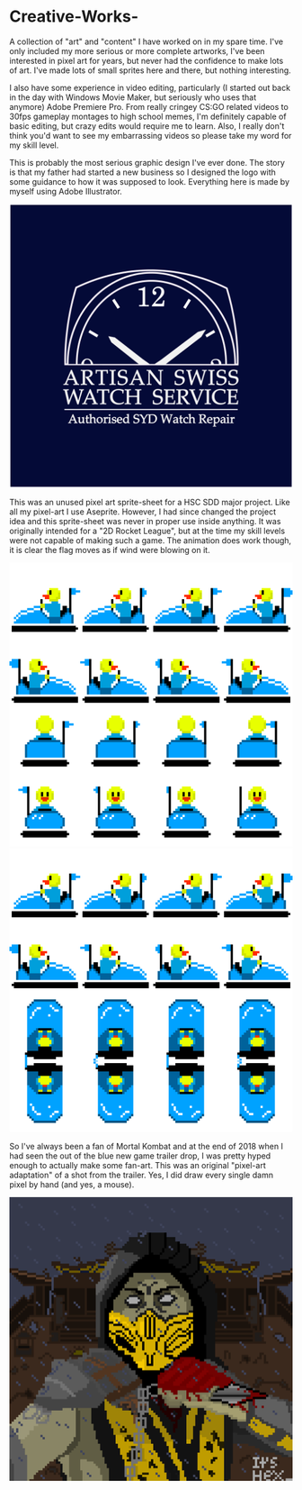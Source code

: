 # Creative-Works-
A collection of "art" and "content" I have worked on in my spare time. I've only included my more serious or more complete artworks, I've been interested in pixel art for years, but never had the confidence to make lots of art. I've made lots of small sprites here and there, but nothing interesting.

I also have some experience in video editing, particularly (I started out back in the day with Windows Movie Maker, but seriously who uses that anymore) Adobe Premiere Pro. From really cringey CS:GO related videos to 30fps gameplay montages to high school memes, I'm definitely capable of basic editing, but crazy edits would require me to learn. Also, I really don't think you'd want to see my embarrassing videos so please take my word for my skill level.

This is probably the most serious graphic design I've ever done. The story is that my father had started a new business so I designed the logo with some guidance to how it was supposed to look. Everything here is made by myself using Adobe Illustrator.

![](Artisan-Logo.jpg)

This was an unused pixel art sprite-sheet for a HSC SDD major project. Like all my pixel-art I use Aseprite. However, I had since changed the project idea and this sprite-sheet was never in proper use inside anything. It was originally intended for a "2D Rocket League", but at the time my skill levels were not capable of making such a game. The animation does work though, it is clear the flag moves as if wind were blowing on it. 

![](Bumper-Cars-Side.png)
![](Bumper-Cars-Top.png)

So I've always been a fan of Mortal Kombat and at the end of 2018 when I had seen the out of the blue new game trailer drop, I was pretty hyped enough to actually make some fan-art. This was an original "pixel-art adaptation" of a shot from the trailer. Yes, I did draw every single damn pixel by hand (and yes, a mouse).

![](Scorpion.png)

